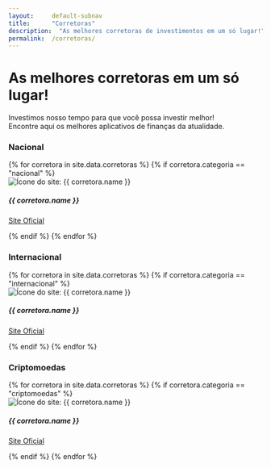 ```yaml
---
layout:     default-subnav
title:      "Corretoras"
description:  "As melhores corretoras de investimentos em um só lugar!"
permalink:  /corretoras/
---
```


<div class="profileiner my-5">
  <div class="text-center mx-lg-auto mb-9">
    <h1 class="display-5 mb-4">As melhores corretoras em um só lugar!</h1>
    <p class="lead">Investimos nosso tempo para que você possa investir melhor! <br>Encontre aqui os melhores aplicativos de finanças da atualidade.</p>
  </div>
</div>

<h3 class="display-6 mt-5 mb-4"><a id="nacional"></a>Nacional</h3>
<div class="row row-cols-1 row-cols-lg-5 row-cols-md-3 g-3">
  {% for corretora in site.data.corretoras %}
  {% if corretora.categoria == "nacional" %}
  <div class="col d-flex">
    <div class="card border-light card-body mb-2">
      <img class="rounded mb-3 foto shadow-sm" src="{{corretora.baseurl}}/assets/imgs/corretoras/{{ corretora.logo }}.jpg" alt="Ícone do site: {{ corretora.name }}">
      <h5 class="card-title mb-4">{{ corretora.name }}</h5>
      <p class="card-text">
        <a class="btn btn-primary stretched-link" href="{{ corretora.url }}" target="_blank" role="button">
          <i class="fa-solid fa-arrow-up-right-from-square"></i> Site Oficial
        </a>
      </p>
    </div>
  </div>
  {% endif %}
  {% endfor %}
</div>

<h3 class="display-6 mt-5 mb-4"><a id="internacional"></a>Internacional</h3>
<div class="row row-cols-1 row-cols-lg-5 row-cols-md-3 g-3">
  {% for corretora in site.data.corretoras %}
  {% if corretora.categoria == "internacional" %}
  <div class="col d-flex">
    <div class="card border-light card-body mb-2">
      <img class="rounded mb-3 foto shadow-sm" src="{{corretora.baseurl}}/assets/imgs/corretoras/{{ corretora.logo }}.jpg" alt="Ícone do site: {{ corretora.name }}">
      <h5 class="card-title mb-4">{{ corretora.name }}</h5>
      <p class="card-text">
        <a class="btn btn-primary stretched-link" href="{{ corretora.url }}" target="_blank" role="button">
          <i class="fa-solid fa-arrow-up-right-from-square"></i> Site Oficial
        </a>
      </p>
    </div>
  </div>
  {% endif %}
  {% endfor %}
</div>

<h3 class="display-6 mt-5 mb-4"><a id="criptomoedas"></a>Criptomoedas</h3>
<div class="row row-cols-1 row-cols-lg-5 row-cols-md-3 g-3">
  {% for corretora in site.data.corretoras %}
  {% if corretora.categoria == "criptomoedas" %}
  <div class="col d-flex">
    <div class="card border-light card-body mb-2">
      <img class="rounded mb-3 foto shadow-sm" src="{{corretora.baseurl}}/assets/imgs/corretoras/{{ corretora.logo }}.jpg" alt="Ícone do site: {{ corretora.name }}">
      <h5 class="card-title mb-4">{{ corretora.name }}</h5>
      <p class="card-text">
        <a class="btn btn-primary stretched-link" href="{{ corretora.url }}" target="_blank" role="button">
          <i class="fa-solid fa-arrow-up-right-from-square"></i> Site Oficial
        </a>
      </p>
    </div>
  </div>
  {% endif %}
  {% endfor %}
</div>
